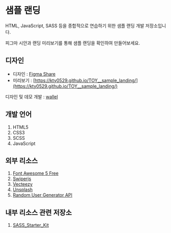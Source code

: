 # 샘플 랜딩
HTML, JavaScript, SASS 등을 종합적으로 연습하기 위한 샘플 랜딩 개발 저장소입니다.

피그마 시안과 랜딩 미리보기를 통해 샘플 랜딩을 확인하여 만들어보세요.

## 디자인
- 디자인 : [Figma Share](https://www.figma.com/file/Uv57BQbzSSKoixVRVLpw7M/%5BTOY%5D-Sample-Landing?node-id=1202%3A14)
- 미리보기 : [https://kty0529.github.io/TOY__sample_landing/](https://kty0529.github.io/TOY__sample_landing/)

디자인 및 데모 개발 : [wallel](https://wallel.com)

## 개발 언어
1. HTML5
2. CSS3
3. SCSS
4. JavaScript

## 외부 리소스
1. [Font Awesome 5 Free](https://fontawesome.com)
2. [Swiperjs](https://swiperjs.com)
3. [Vecteezy](https://www.vecteezy.com/free-vector/website)
4. [Unsplash](https://unsplash.com/)
5. [Random User Generator API](https://randomuser.me)

## 내부 리소스 관련 저장소
1. [SASS_Starter_Kit](https://github.com/kty0529/SASS__Starter_Kit)
